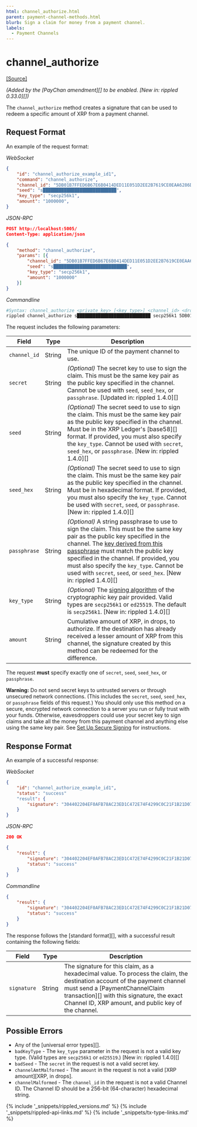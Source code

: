 ```yaml
---
html: channel_authorize.html
parent: payment-channel-methods.html
blurb: Sign a claim for money from a payment channel.
labels:
  - Payment Channels
---
```

# channel_authorize
[[Source]](https://github.com/ripple/rippled/blob/d4a56f223a3b80f64ff70b4e90ab6792806929ca/src/ripple/rpc/handlers/PayChanClaim.cpp#L41 "Source")

_(Added by the [PayChan amendment][] to be enabled. [New in: rippled 0.33.0][])_

The `channel_authorize` method creates a signature that can be used to redeem a specific amount of XRP from a payment channel.

## Request Format
An example of the request format:

<!-- MULTICODE_BLOCK_START -->

*WebSocket*

```json
{
    "id": "channel_authorize_example_id1",
    "command": "channel_authorize",
    "channel_id": "5DB01B7FFED6B67E6B0414DED11E051D2EE2B7619CE0EAA6286D67A3A4D5BDB3",
    "seed": "s████████████████████████████",
    "key_type": "secp256k1",
    "amount": "1000000",
}
```

*JSON-RPC*

```json
POST http://localhost:5005/
Content-Type: application/json

{
    "method": "channel_authorize",
    "params": [{
        "channel_id": "5DB01B7FFED6B67E6B0414DED11E051D2EE2B7619CE0EAA6286D67A3A4D5BDB3",
        "seed": "s████████████████████████████",
        "key_type": "secp256k1",
        "amount": "1000000"
    }]
}
```

*Commandline*

```sh
#Syntax: channel_authorize <private_key> [<key_type>] <channel_id> <drops>
rippled channel_authorize s████████████████████████████ secp256k1 5DB01B7FFED6B67E6B0414DED11E051D2EE2B7619CE0EAA6286D67A3A4D5BDB3 1000000
```

<!-- MULTICODE_BLOCK_END -->

The request includes the following parameters:

| Field | Type | Description |
|-------|------|-------------|
| `channel_id` | String | The unique ID of the payment channel to use.
| `secret` | String | _(Optional)_ The secret key to use to sign the claim. This must be the same key pair as the public key specified in the channel. Cannot be used with `seed`, `seed_hex`, or `passphrase`. [Updated in: rippled 1.4.0][] |
| `seed`         | String  | _(Optional)_ The secret seed to use to sign the claim. This must be the same key pair as the public key specified in the channel. Must be in the XRP Ledger's [base58][] format. If provided, you must also specify the `key_type`. Cannot be used with `secret`, `seed_hex`, or `passphrase`. [New in: rippled 1.4.0][] |
| `seed_hex`     | String  | _(Optional)_ The secret seed to use to sign the claim. This must be the same key pair as the public key specified in the channel. Must be in hexadecimal format. If provided, you must also specify the `key_type`. Cannot be used with `secret`, `seed`, or `passphrase`. [New in: rippled 1.4.0][] |
| `passphrase`   | String  | _(Optional)_ A string passphrase to use to sign the claim. This must be the same key pair as the public key specified in the channel. The [key derived from this passphrase](cryptographic-keys.html#key-derivation) must match the public key specified in the channel. If provided, you must also specify the `key_type`. Cannot be used with `secret`, `seed`, or `seed_hex`. [New in: rippled 1.4.0][] |
| `key_type` | String | _(Optional)_ The [signing algorithm](cryptographic-keys.html#signing-algorithms) of the cryptographic key pair provided. Valid types are `secp256k1` or `ed25519`. The default is `secp256k1`. [New in: rippled 1.4.0][] |
| `amount` | String | Cumulative amount of XRP, in drops, to authorize. If the destination has already received a lesser amount of XRP from this channel, the signature created by this method can be redeemed for the difference. |

The request **must** specify exactly one of `secret`, `seed`, `seed_hex`, or `passphrase`.

**Warning:** Do not send secret keys to untrusted servers or through unsecured network connections. (This includes the `secret`, `seed`, `seed_hex`, or `passphrase` fields of this request.) You should only use this method on a secure, encrypted network connection to a server you run or fully trust with your funds. Otherwise, eavesdroppers could use your secret key to sign claims and take all the money from this payment channel and anything else using the same key pair. See [Set Up Secure Signing](secure-signing.html) for instructions.

## Response Format

An example of a successful response:

<!-- MULTICODE_BLOCK_START -->

*WebSocket*

```json
{
    "id": "channel_authorize_example_id1",
    "status": "success"
    "result": {
        "signature": "304402204EF0AFB78AC23ED1C472E74F4299C0C21F1B21D07EFC0A3838A420F76D783A400220154FB11B6F54320666E4C36CA7F686C16A3A0456800BBC43746F34AF50290064",
    }
}
```

*JSON-RPC*

```json
200 OK

{
    "result": {
        "signature": "304402204EF0AFB78AC23ED1C472E74F4299C0C21F1B21D07EFC0A3838A420F76D783A400220154FB11B6F54320666E4C36CA7F686C16A3A0456800BBC43746F34AF50290064",
        "status": "success"
    }
}
```

*Commandline*

```json
{
    "result": {
        "signature": "304402204EF0AFB78AC23ED1C472E74F4299C0C21F1B21D07EFC0A3838A420F76D783A400220154FB11B6F54320666E4C36CA7F686C16A3A0456800BBC43746F34AF50290064",
        "status": "success"
    }
}
```

<!-- MULTICODE_BLOCK_END -->

The response follows the [standard format][], with a successful result containing the following fields:

| Field | Type | Description |
|-------|------|-------------|
| `signature` | String | The signature for this claim, as a hexadecimal value. To process the claim, the destination account of the payment channel must send a [PaymentChannelClaim transaction][] with this signature, the exact Channel ID, XRP amount, and public key of the channel. |

## Possible Errors

* Any of the [universal error types][].
* `badKeyType` - The `key_type` parameter in the request is not a valid key type. (Valid types are `secp256k1` or `ed25519`.) [New in: rippled 1.4.0][]
* `badSeed` - The `secret` in the request is not a valid secret key.
* `channelAmtMalformed` - The `amount` in the request is not a valid [XRP amount][XRP, in drops].
* `channelMalformed` - The `channel_id` in the request is not a valid Channel ID. The Channel ID should be a 256-bit (64-character) hexadecimal string.


{% include '_snippets/rippled_versions.md' %}
{% include '_snippets/rippled-api-links.md' %}
{% include '_snippets/tx-type-links.md' %}

